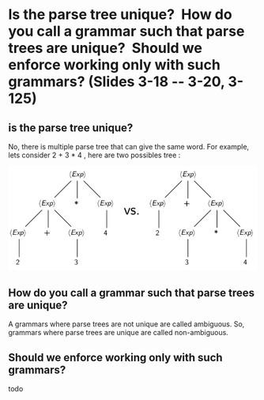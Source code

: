 # Is the parse tree unique?  How do you call a grammar such that parse  trees are unique?  Should we enforce working only with such grammars?  (Slides 3-18 -- 3-20, 3-125)


## is the parse tree unique?

No, there is multiple parse tree that can give the same word. For example, lets consider 2 + 3 * 4 , here are two possibles tree :

![](attachments/Pasted%20image%2020240523113322.png)

## How do you call a grammar such that parse  trees are unique?  

A grammars where parse trees are not unique are called ambiguous. So, grammars where parse trees are unique are called non-ambiguous.

## Should we enforce working only with such grammars?

todo